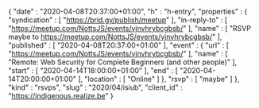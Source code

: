 {
  "date" : "2020-04-08T20:37:00+01:00",
  "h" : "h-entry",
  "properties" : {
    "syndication" : [ "https://brid.gy/publish/meetup" ],
    "in-reply-to" : [ "https://meetup.com/NottsJS/events/vjnvhrybcgbsb/" ],
    "name" : [ "RSVP maybe to https://meetup.com/NottsJS/events/vjnvhrybcgbsb/" ],
    "published" : [ "2020-04-08T20:37:00+01:00" ],
    "event" : {
      "url" : [ "https://meetup.com/NottsJS/events/vjnvhrybcgbsb/" ],
      "name" : [ "Remote: Web Security for Complete Beginners (and other people)" ],
      "start" : [ "2020-04-14T18:00:00+01:00" ],
      "end" : [ "2020-04-14T20:00:00+01:00" ],
      "location" : [ "Online" ]
    },
    "rsvp" : [ "maybe" ]
  },
  "kind" : "rsvps",
  "slug" : "2020/04/isiub",
  "client_id" : "https://indigenous.realize.be"
}
